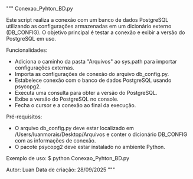 """
Conexao_Pyhton_BD.py

Este script realiza a conexão com um banco de dados PostgreSQL utilizando as configurações armazenadas em um dicionário externo (DB_CONFIG).
O objetivo principal é testar a conexão e exibir a versão do PostgreSQL em uso.

Funcionalidades:
- Adiciona o caminho da pasta "Arquivos" ao sys.path para importar configurações externas.
- Importa as configurações de conexão do arquivo db_config.py.
- Estabelece conexão com o banco de dados PostgreSQL usando psycopg2.
- Executa uma consulta para obter a versão do PostgreSQL.
- Exibe a versão do PostgreSQL no console.
- Fecha o cursor e a conexão ao final da execução.

Pré-requisitos:
- O arquivo db_config.py deve estar localizado em /Users/luanmorais/Desktop/Arquivos e conter o dicionário DB_CONFIG com as informações de conexão.
- O pacote psycopg2 deve estar instalado no ambiente Python.

Exemplo de uso:
$ python Conexao_Pyhton_BD.py

Autor: Luan
Data de criação: 28/09/2025
"""